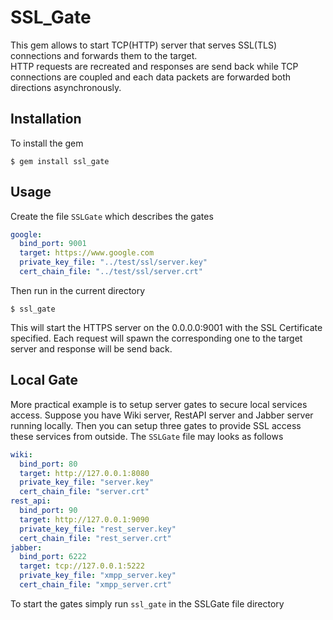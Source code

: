 # SSL_Gate

This gem allows to start TCP(HTTP) server that serves SSL(TLS) connections and forwards them to the target.  
HTTP requests are recreated and responses are send back 
while TCP connections are coupled and each data packets are forwarded both directions asynchronously.  

## Installation
To install the gem

    $ gem install ssl_gate

## Usage
Create the file `SSLGate` which describes the gates
```yaml
google:
  bind_port: 9001
  target: https://www.google.com
  private_key_file: "../test/ssl/server.key"
  cert_chain_file: "../test/ssl/server.crt"
```
Then run in the current directory

    $ ssl_gate

This will start the HTTPS server on the 0.0.0.0:9001 with the SSL Certificate specified.
Each request will spawn the corresponding one to the target server and response will be send back.

## Local Gate
More practical example is to setup server gates to secure local services access. 
Suppose you have Wiki server, RestAPI server and Jabber server running locally. 
Then you can setup three gates to provide SSL access these services from outside. 
The `SSLGate` file may looks as follows  
```yaml
wiki:
  bind_port: 80
  target: http://127.0.0.1:8080
  private_key_file: "server.key"
  cert_chain_file: "server.crt"
rest_api:
  bind_port: 90
  target: http://127.0.0.1:9090
  private_key_file: "rest_server.key"
  cert_chain_file: "rest_server.crt"
jabber:
  bind_port: 6222
  target: tcp://127.0.0.1:5222
  private_key_file: "xmpp_server.key"
  cert_chain_file: "xmpp_server.crt"
```
To start the gates simply run `ssl_gate` in the SSLGate file directory 